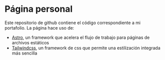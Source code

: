 # Página personal

Este repositorio de github contiene el código correspondiente a mi portafolio.
La página hace uso de:

- [Astro](https://astro.build/), un framework que acelera el flujo de trabajo para páginas de archivos estáticos
- [Tailwindcss](https://tailwindcss.com/), un framework de css que permite una estilización integrada más sencilla
